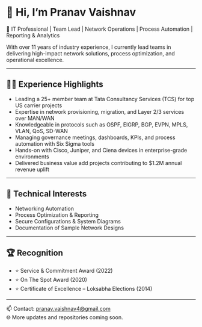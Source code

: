 # 👋 Hi, I’m Pranav Vaishnav

💼 IT Professional | Team Lead | Network Operations | Process Automation | Reporting & Analytics

With over 11 years of industry experience, I currently lead teams in delivering high-impact network solutions, process optimization, and operational excellence.

---

## 👨‍💻 Experience Highlights

- Leading a 25+ member team at Tata Consultancy Services (TCS) for top US carrier projects  
- Expertise in network provisioning, migration, and Layer 2/3 services over MAN/WAN  
- Knowledgeable in protocols such as OSPF, EIGRP, BGP, EVPN, MPLS, VLAN, QoS, SD-WAN  
- Managing governance meetings, dashboards, KPIs, and process automation with Six Sigma tools  
- Hands-on with Cisco, Juniper, and Ciena devices in enterprise-grade environments  
- Delivered business value add projects contributing to $1.2M annual revenue uplift

---

## 🔧 Technical Interests

- Networking Automation  
- Process Optimization & Reporting  
- Secure Configurations & System Diagrams  
- Documentation of Sample Network Designs

---

## 🏆 Recognition

- ⭐ Service & Commitment Award (2022)  
- ⭐ On The Spot Award (2020)  
- ⭐ Certificate of Excellence – Loksabha Elections (2014)

---

📫 Contact: pranav.vaishnav4@gmail.com  
🌐 More updates and repositories coming soon.
